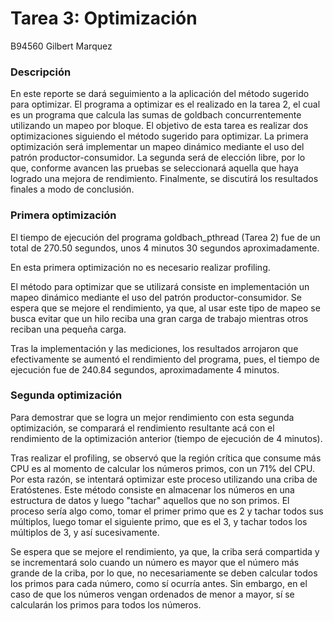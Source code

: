 # Tarea 3: Optimización

B94560 Gilbert Marquez

### Descripción

En este reporte se dará seguimiento a la aplicación del método sugerido para optimizar. El programa a optimizar es el realizado en la tarea 2, el cual es un programa que calcula las sumas de goldbach concurrentemente utilizando un mapeo por bloque. El objetivo de esta tarea es realizar dos optimizaciones siguiendo el método sugerido para optimizar. La primera optimización será implementar un mapeo dinámico mediante el uso del patrón productor-consumidor. La segunda será de elección libre, por lo que, conforme avancen las pruebas se seleccionará aquella que haya logrado una mejora de rendimiento. Finalmente, se discutirá los resultados finales a modo de conclusión.

### Primera optimización

El tiempo de ejecución del programa goldbach_pthread (Tarea 2) fue de un total de 270.50 segundos, unos 4 minutos 30 segundos aproximadamente.

En esta primera optimización no es necesario realizar profiling.

El método para optimizar que se utilizará consiste en implementación un mapeo dinámico mediante el uso del patrón productor-consumidor. Se espera que se mejore el rendimiento, ya que, al usar este tipo de mapeo se busca evitar que un hilo reciba una gran carga de trabajo mientras otros reciban una pequeña carga.

Tras la implementación y las mediciones, los resultados arrojaron que efectivamente se aumentó el rendimiento del programa, pues, el tiempo de ejecución fue de 240.84 segundos, aproximadamente 4 minutos.

### Segunda optimización

Para demostrar que se logra un mejor rendimiento con esta segunda optimización, se comparará el rendimiento resultante acá con el rendimiento de la optimización anterior (tiempo de ejecución de 4 minutos).

Tras realizar el profiling, se observó que la región crítica que consume más CPU es al momento de calcular los números primos, con un 71% del CPU. Por esta razón, se intentará optimizar este proceso utilizando una criba de Eratóstenes. Este método consiste en almacenar los números en una estructura de datos y luego "tachar" aquellos que no son primos. El proceso sería algo como, tomar el primer primo que es 2 y tachar todos sus múltiplos, luego tomar el siguiente primo, que es el 3, y tachar todos los múltiplos de 3, y así sucesivamente.

Se espera que se mejore el rendimiento, ya que, la criba será compartida y se incrementará solo cuando un número es mayor que el número más grande de la criba, por lo que, no necesariamente se deben calcular todos los primos para cada número, como sí ocurría antes. Sin embargo, en el caso de que los números vengan ordenados de menor a mayor, sí se calcularán los primos para todos los números.